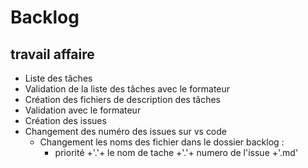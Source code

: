 # Backlog

## travail affaire
 - Liste des tâches
 - Validation de la liste des tâches avec le formateur
 - Création des fichiers de description des tâches
 - Validation avec le formateur
 - Création des issues
 - Changement des numéro des issues sur vs code
   - Changement les noms des fichier dans le dossier backlog :
     - priorité +'.'+ le nom de tache +'.'+ numero de l'issue +'.md'
